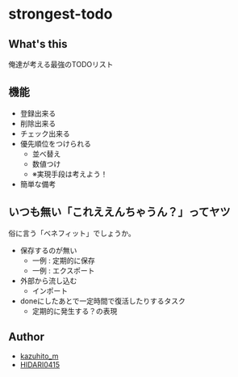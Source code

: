 # strongest-todo

## What's this

俺達が考える最強のTODOリスト

## 機能

- 登録出来る
- 削除出来る
- チェック出来る
- 優先順位をつけられる
  - 並べ替え
  - 数値つけ
  - ※実現手段は考えよう！
- 簡単な備考

## いつも無い「これええんちゃうん？」ってヤツ

俗に言う「ベネフィット」でしょうか。

- 保存するのが無い
  - 一例 : 定期的に保存
  - 一例 : エクスポート
- 外部から流し込む
  - インポート
- doneにしたあとで一定時間で復活したりするタスク
  - 定期的に発生する？の表現

## Author

+ [kazuhito_m](https://twitter.com/kazuhito_m)
+ [HIDARI0415](https://twitter.com/HIDARI0415)

